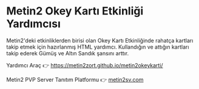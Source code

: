# Metin2 Okey Kartı Etkinliği Yardımcısı

Metin2'deki etkinliklerden birisi olan Okey Kartı Etkinliğinde rahatça kartları takip etmek için hazırlanmış HTML yardımcı. Kullandığın ve attığın kartları takip ederek Gümüş ve Altın Sandık şansını arttır.

Yardımcı Araç 👉 https://metin2zort.github.io/metin2okeykarti/

Metin2 PVP Server Tanıtım Platformu 👉 [metin2sv.com](https://metin2sv.com/)
